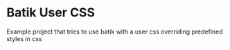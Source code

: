 # Batik User CSS
Example project that tries to use batik with a user css overriding predefined styles in css
